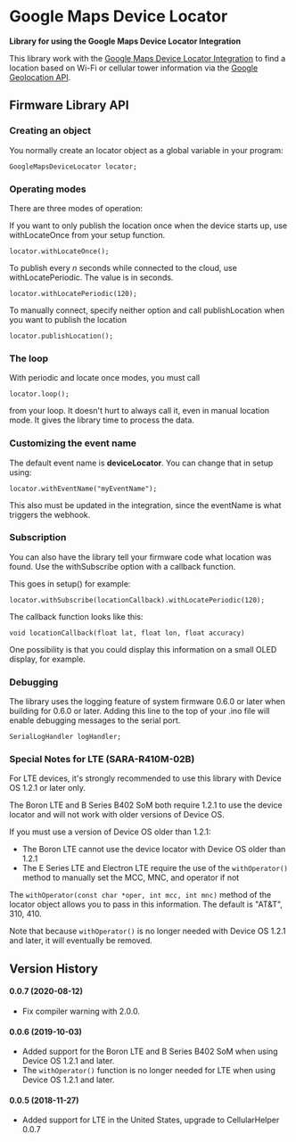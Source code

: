 # Google Maps Device Locator

**Library for using the Google Maps Device Locator Integration**

This library work with the [Google Maps Device Locator Integration](https://docs.particle.io/tutorials/integrations/google-maps/) to find a location based on Wi-Fi or cellular tower information via the [Google Geolocation API](https://developers.google.com/maps/documentation/geolocation/intro).


## Firmware Library API

### Creating an object

You normally create an locator object as a global variable in your program:

```
GoogleMapsDeviceLocator locator;
```

### Operating modes

There are three modes of operation:

If you want to only publish the location once when the device starts up, use withLocateOnce from your setup function.

```
locator.withLocateOnce();
```

To publish every *n* seconds while connected to the cloud, use withLocatePeriodic. The value is in seconds.

```
locator.withLocatePeriodic(120);
```

To manually connect, specify neither option and call publishLocation when you want to publish the location

```
locator.publishLocation();
```

### The loop

With periodic and locate once modes, you must call 

```
locator.loop();
```

from your loop. It doesn't hurt to always call it, even in manual location mode. It gives the library time to process the data.

### Customizing the event name

The default event name is **deviceLocator**. You can change that in setup using:

```
locator.withEventName("myEventName");
```

This also must be updated in the integration, since the eventName is what triggers the webhook. 

### Subscription

You can also have the library tell your firmware code what location was found. Use the withSubscribe option with a callback function.

This goes in setup() for example:

```
locator.withSubscribe(locationCallback).withLocatePeriodic(120);
```

The callback function looks like this:

```
void locationCallback(float lat, float lon, float accuracy)
```

One possibility is that you could display this information on a small OLED display, for example.

### Debugging

The library uses the logging feature of system firmware 0.6.0 or later when building for 0.6.0 or later. Adding this line to the top of your .ino file will enable debugging messages to the serial port.

```
SerialLogHandler logHandler;
```

### Special Notes for LTE (SARA-R410M-02B)

For LTE devices, it's strongly recommended to use this library with Device OS 1.2.1 or later only. 

The Boron LTE and B Series B402 SoM both require 1.2.1 to use the device locator and will not work with older versions of Device OS.

If you must use a version of Device OS older than 1.2.1:

- The Boron LTE cannot use the device locator with Device OS older than 1.2.1
- The E Series LTE and Electron LTE require the use of the `withOperator()` method to manually set the MCC, MNC, and operator if not 

The `withOperator(const char *oper, int mcc, int mnc)` method of the locator object allows you to pass in this information. The default is "AT&T", 310, 410.

Note that because `withOperator()` is no longer needed with Device OS 1.2.1 and later, it will eventually be removed.


## Version History

#### 0.0.7 (2020-08-12)

- Fix compiler warning with 2.0.0.

#### 0.0.6 (2019-10-03)

- Added support for the Boron LTE and B Series B402 SoM when using Device OS 1.2.1 and later.
- The `withOperator()` function is no longer needed for LTE when using Device OS 1.2.1 and later. 


#### 0.0.5 (2018-11-27) 

- Added support for LTE in the United States, upgrade to CellularHelper 0.0.7



